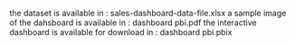 the dataset is available in : sales-dashboard-data-file.xlsx
a sample image of the dahsboard is available in : dashboard pbi.pdf
the interactive dashboard is available for download in : dashboard pbi.pbix

